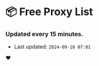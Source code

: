 # :package: Free Proxy List
### Updated every 15 minutes.

- Last updated: `2024-09-10 07:01`

:heart:

